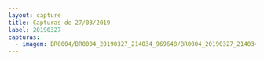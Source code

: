 ```yaml
---
layout: capture
title: Capturas de 27/03/2019
label: 20190327
capturas:
  - imagem: BR0004/BR0004_20190327_214034_969648/BR0004_20190327_214034_969648_stack_1_meteors.jpg
---
```

